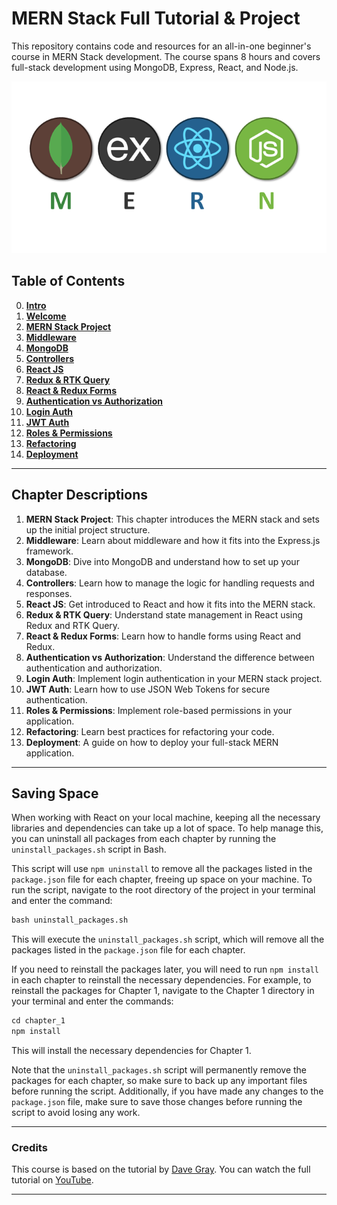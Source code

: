 # MERN Stack Full Tutorial & Project

This repository contains code and resources for an all-in-one beginner's course in MERN Stack development. The course spans 8 hours and covers full-stack development using MongoDB, Express, React, and Node.js.

![MERN logo](img/mern.png)

## Table of Contents

0. **[Intro](#intro)**
1. **[Welcome](#welcome)**
2. **[MERN Stack Project](#mern-stack-project)**
3. **[Middleware](#middleware)**
4. **[MongoDB](#mongodb)**
5. **[Controllers](#controllers)**
6. **[React JS](#react-js)**
7. **[Redux & RTK Query](#redux--rtk-query)**
8. **[React & Redux Forms](#react--redux-forms)**
9. **[Authentication vs Authorization](#authentication-vs-authorization)**
10. **[Login Auth](#login-auth)**
11. **[JWT Auth](#jwt-auth)**
12. **[Roles & Permissions](#roles--permissions)**
13. **[Refactoring](#refactoring)**
14. **[Deployment](#deployment)**

---

## Chapter Descriptions

1. **MERN Stack Project**: This chapter introduces the MERN stack and sets up the initial project structure.
2. **Middleware**: Learn about middleware and how it fits into the Express.js framework.
3. **MongoDB**: Dive into MongoDB and understand how to set up your database.
4. **Controllers**: Learn how to manage the logic for handling requests and responses.
5. **React JS**: Get introduced to React and how it fits into the MERN stack.
6. **Redux & RTK Query**: Understand state management in React using Redux and RTK Query.
7. **React & Redux Forms**: Learn how to handle forms using React and Redux.
8. **Authentication vs Authorization**: Understand the difference between authentication and authorization.
9. **Login Auth**: Implement login authentication in your MERN stack project.
10. **JWT Auth**: Learn how to use JSON Web Tokens for secure authentication.
11. **Roles & Permissions**: Implement role-based permissions in your application.
12. **Refactoring**: Learn best practices for refactoring your code.
13. **Deployment**: A guide on how to deploy your full-stack MERN application.

---

## Saving Space

When working with React on your local machine, keeping all the necessary libraries and dependencies can take up a lot of space. To help manage this, you can uninstall all packages from each chapter by running the `uninstall_packages.sh` script in Bash.

This script will use `npm uninstall` to remove all the packages listed in the `package.json` file for each chapter, freeing up space on your machine. To run the script, navigate to the root directory of the project in your terminal and enter the command:

```markdown
bash uninstall_packages.sh
```

This will execute the `uninstall_packages.sh` script, which will remove all the packages listed in the `package.json` file for each chapter.

If you need to reinstall the packages later, you will need to run `npm install` in each chapter to reinstall the necessary dependencies. For example, to reinstall the packages for Chapter 1, navigate to the Chapter 1 directory in your terminal and enter the commands:

```markdown
cd chapter_1
npm install
```

This will install the necessary dependencies for Chapter 1.

Note that the `uninstall_packages.sh` script will permanently remove the packages for each chapter, so make sure to back up any important files before running the script. Additionally, if you have made any changes to the `package.json` file, make sure to save those changes before running the script to avoid losing any work.

---
### Credits

This course is based on the tutorial by [Dave Gray](https://www.youtube.com/channel/UCY38RvRIxYODO4penyxUwTg). You can watch the full tutorial on [YouTube](https://www.youtube.com/watch?v=CvCiNeLnZ00&t=14921s).

---
